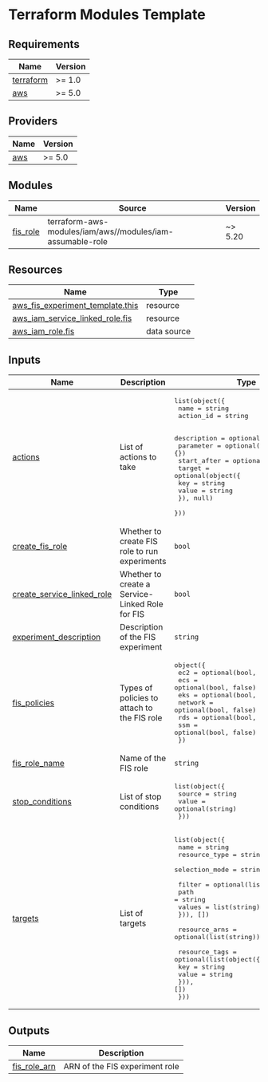 # Terraform Modules Template

<!-- BEGIN_TF_DOCS -->
## Requirements

| Name | Version |
|------|---------|
| <a name="requirement_terraform"></a> [terraform](#requirement\_terraform) | >= 1.0 |
| <a name="requirement_aws"></a> [aws](#requirement\_aws) | >= 5.0 |

## Providers

| Name | Version |
|------|---------|
| <a name="provider_aws"></a> [aws](#provider\_aws) | >= 5.0 |

## Modules

| Name | Source | Version |
|------|--------|---------|
| <a name="module_fis_role"></a> [fis\_role](#module\_fis\_role) | terraform-aws-modules/iam/aws//modules/iam-assumable-role | ~> 5.20 |

## Resources

| Name | Type |
|------|------|
| [aws_fis_experiment_template.this](https://registry.terraform.io/providers/hashicorp/aws/latest/docs/resources/fis_experiment_template) | resource |
| [aws_iam_service_linked_role.fis](https://registry.terraform.io/providers/hashicorp/aws/latest/docs/resources/iam_service_linked_role) | resource |
| [aws_iam_role.fis](https://registry.terraform.io/providers/hashicorp/aws/latest/docs/data-sources/iam_role) | data source |

## Inputs

| Name | Description | Type | Default | Required |
|------|-------------|------|---------|:--------:|
| <a name="input_actions"></a> [actions](#input\_actions) | List of actions to take | <pre>list(object({<br>    name      = string<br>    action_id = string<br><br>    description = optional(string)<br>    parameter   = optional(map(string), {})<br>    start_after = optional(list(string))<br>    target = optional(object({<br>      key   = string<br>      value = string<br>    }), null)<br>  }))</pre> | n/a | yes |
| <a name="input_create_fis_role"></a> [create\_fis\_role](#input\_create\_fis\_role) | Whether to create FIS role to run experiments | `bool` | `true` | no |
| <a name="input_create_service_linked_role"></a> [create\_service\_linked\_role](#input\_create\_service\_linked\_role) | Whether to create a Service-Linked Role for FIS | `bool` | `true` | no |
| <a name="input_experiment_description"></a> [experiment\_description](#input\_experiment\_description) | Description of the FIS experiment | `string` | `"An experiment"` | no |
| <a name="input_fis_policies"></a> [fis\_policies](#input\_fis\_policies) | Types of policies to attach to the FIS role | <pre>object({<br>    ec2     = optional(bool, false)<br>    ecs     = optional(bool, false)<br>    eks     = optional(bool, false)<br>    network = optional(bool, false)<br>    rds     = optional(bool, false)<br>    ssm     = optional(bool, false)<br>  })</pre> | `{}` | no |
| <a name="input_fis_role_name"></a> [fis\_role\_name](#input\_fis\_role\_name) | Name of the FIS role | `string` | `"fis-experiment"` | no |
| <a name="input_stop_conditions"></a> [stop\_conditions](#input\_stop\_conditions) | List of stop conditions | <pre>list(object({<br>    source = string<br>    value  = optional(string)<br>  }))</pre> | n/a | yes |
| <a name="input_targets"></a> [targets](#input\_targets) | List of targets | <pre>list(object({<br>    name           = string<br>    resource_type  = string<br>    selection_mode = string<br><br>    filter = optional(list(object({<br>      path   = string<br>      values = list(string)<br>    })), [])<br><br>    resource_arns = optional(list(string))<br><br>    resource_tags = optional(list(object({<br>      key   = string<br>      value = string<br>    })), [])<br>  }))</pre> | n/a | yes |

## Outputs

| Name | Description |
|------|-------------|
| <a name="output_fis_role_arn"></a> [fis\_role\_arn](#output\_fis\_role\_arn) | ARN of the FIS experiment role |
<!-- END_TF_DOCS -->